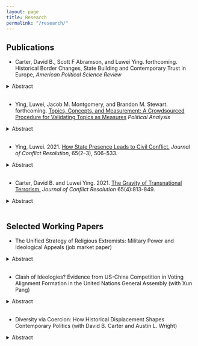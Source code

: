 ```yaml
---
layout: page
title: Research
permalink: "/research/"
---
```


## Publications
* Carter, David B., Scott F Abramson, and Luwei Ying. forthcoming. Historical Border Changes, State Building and Contemporary Trust in Europe, <i>American Political Science Review</i>
<details><summary>Abstract</summary>
<p>
Political borders profoundly influence outcomes central to international politics. Accordingly, a growing literature shows that historical boundaries affect important macro-outcomes such as patterns of interstate disputes and trade. To explain these findings existing theories posit that borders have persistent effects on individual-level behavior, but the literature lacks empirical evidence of such effects. Combining spatial data on centuries of border changes in Europe with a wide range of contemporary survey evidence, we show that historical border changes have persistent effects on two of the most politically significant aspects of behavior:  individuals' political and social trust. We demonstrate that in areas where borders frequently changed, individuals are, on average, less trusting of others as well as their governments. We argue that this occurs because border changes disrupt historical state-building processes and limit the formation of interpersonal social networks, which leads to lower levels of trust.
</p>
</details><br />

* Ying, Luwei, Jacob M. Montgomery, and Brandon M. Stewart. forthcoming. <a href="/files/yms_validation.pdf">Topics, Concepts, and Measurement: A Crowdsourced Procedure for Validating Topics as Measures</a> <i>Political Analysis</i>
<details><summary>Abstract</summary>
<p>
Topic models, as developed in computer science, are effective tools for exploring andsummarizing large document collections. When applied in social science research, how-ever, they are commonly used for measurement, a task that requires careful validationto ensure that the model outputs actually capture the desired concept of interest. Inthis paper, we review current practices for topic validation in the field and show thatextensive model validation is increasingly rare, or at least not systematically reported.To supplement current practices, we refine an existing crowd-sourcing method for validating topic quality (Chang et al., 2009) and go on to create new procedures forvalidating conceptual labels provided by the researcher. We illustrate our method withan analysis of Facebook posts by U.S. Senators and provide software and guidance forresearchers wishing to validate their own topic models. While tailored,  case-specificvalidation exercises will always be best, we aim to improve standard practices by providing general-purpose tools to validate topics as measures
</p>
</details><br />

* Ying, Luwei. 2021. <a href="https://journals.sagepub.com/doi/full/10.1177/0022002720957063?casa_token=kfz-mJJwKWcAAAAA%3A-xRUGfJDKm8-Yv_c0GRJma7E6v0PiI4AINnLUMR6F03GR9xNwwRyeBzhtLgGpTUHKdKyo9r6f8r3">How State Presence Leads to Civil Conflict.</a> <i>Journal of Conflict Resolution</i>, 65(2–3), 506–533.
<details><summary>Abstract</summary>
<p>
Political scientists and policy-makers have long argued that state weakness leads to civil confl ict while enhancing state power helps prevent violence. Why, then, has increased state capacity worldwide recently coincided with more civil conflicts? This study argues that enhanced state presence at the sub-national level -- a symptom of growing state capacity -- may induce violent resistance from the established non-state powers such as local leaders and communities in the short term. Empirically, I conduct two analyses, one at the province level and the other at the ethnic group level. To measure state presence, I use accuracy of census data in the first analysis and global ground transportation data in the second analysis. Results demonstrate that increased state presence triggers civil conflict, particularly in the first five years of such increasing state presence, and this effect is stronger in remote and ethnically heterogeneous regions. Evidence also suggests that ethnic groups settled in peripheral regions are prominent resisters to state penetration. This paper thus expands prior understanding of the role of state power in civil conflicts.
</p>
</details><br />

* Carter, David B. and Luwei Ying. 2021. <a href="https://journals.sagepub.com/doi/full/10.1177/0022002720967444?casa_token=6AtnpSzs3LcAAAAA%3AM7lba8sJ36FANLPKHnKfdGBRCvRpXWZceGHQG-O6aXWf_K7C3Hxnn7u0ttc9hGooegtsFfqlKwcW">The Gravity of Transnational Terrorism.</a> <i>Journal of Conflict Resolution</i> 65(4):813-849.
<details><summary>Abstract</summary>
<p>
Transnational terrorism is an inherently international phenomenon as it involves attacks where the perpetrators are from a different country than the victims. Accordingly, a growing literature explains patterns in transnational attacks with a focus on international variables, for example, the presence of a border wall or alliance patterns. Despite the importance of the topic, no common empirical framework with theoretical basis has emerged to analyze the flows of transnational attacks. We propose that recent versions of the structural gravity model of transnational flows, long the workhorse model in trade economics, can be modified to provide a theoretically motivated model of the flows of transnational terrorist attacks among countries. The gravity model provides several empirical advantages for the study of international variables and transnational terrorism, for example, recent specifications allow the researcher to estimate count models that condition out all time-varying country-level confounders with fixed effects. This facilitates sidestepping the typical problem that any international variables associated with transnational flows are often correlated with omitted or imprecisely measured domestic factors, which draws their estimates into question. Moreover, we demonstrate that the structural gravity model does a much better job in predicting outcomes, particularly when multiple attacks flow across borders.
</p>
</details><br />

<!-- +## Invited to Revise and Resubmit or Under Review+ -->
<!-- +## Under Review+ -->


## Selected Working Papers

* The Unified Strategy of Religious Extremists: Military Power and Ideological Appeals (job market paper)
<details><summary>Abstract</summary>
<p>
Religious extremism is the dominant ideology among contemporary violent non-state actors. However, we know little about religious extremists' strategy in making ideological appeals. This paper studies jihadi groups' ideology as reflected in propaganda and shows that these groups shift on a "religious vs. secular"  spectrum according to the wax and wane of their military power. Weaker groups must prioritize their core fanatic believers and foreground a more radical religious ideal, while stronger groups seek broader support from more moderate individuals and thus pitch themselves more secularly. I illustrate this dynamic with an original database of 84 magazines published regularly by 38 jihadi groups from 1984 to 2019. Further, I leverage approximately 6 million tweets from 21 thousand ISIS-related accounts in 2015 to examine the jihadists' mobilization efforts regarding different audiences. Overall, in sharp contrast to the prevailing view that radical jihadi ideology and violence are bound together, I demonstrate that groups rhetorically emphasize religion when they carry out fewer attacks.
</p>
</details><br />

* Clash of Ideologies? Evidence from US-China Competition in Voting Alignment Formation in the United Nations General Assembly (with Xun Pang)
<details><summary>Abstract</summary>
<p>
The role of ideology in international relations has long been contentious, and the debate is currently centered on whether the US-China competition is only a contest for power or, additionally, a clash of ideologies. The challenge undertaken in this paper is to disentangle the role of ideology as a shaping factor of nation states' sincere preferences and as an instrumental tactic in international cooperation and conflict. Our research provides systemic quantitative evidence of the US-China competition via voting alignment formation in the United Nations General Assembly (UNGA). We directly model actors' preferences in this competition and integrate them into strategic interactions. We then convert the game into a Bayesian statistical estimator. Empirical evidence shows that voting alignments in UNGA fall along the "democracy-authoritarianism" division, which is a result of the competitive buy-in of the United States and China. Furthermore, we find that, apart from serving as tactical instruments for collective actions, ideologies also fundamentally shape the preferences of all parties involved: both the United States and China prefer political allies who share their values, and other states also vote based on their ideological inclinations. These findings highlight the rising concerns over a clash of ideologies between the United States and China, which have profound implications for the future world order.
</p>
</details><br />

* Diversity via Coercion: How Historical Displacement Shapes Contemporary Politics (with David B. Carter and Austin L. Wright)
<details><summary>Abstract</summary>
<p>
Coercive mass-scale population relocation is a prominent historical feature of state-building. Regimes move racial, ethnic, or linguistic groups through various means but the most common political dynamic underlying displacement is intent: consolidation of political control. We evaluate the long-run consequences of mass-scale displacement leveraging a historical episode in Afghanistan: the relocation of Pashtun communities during the rule of Emir Abd-al Rahman. This relocation effort was intended to extend the political authority of the Pashtun majority in areas of ethnic diversity in the north. Using historical records, we reconstruct the map of relocated tribes and leverage novel, microlevel survey data on more than 80,000 subjects to study how contemporary attitudes towards the central government, the Taliban, and identity salience differ across co-ethnic communities separated by the Emir's state-building effort more than a century ago. Contrary to prior work, we find that relocated Pashtuns are more critical of the central government <i>and</i> the Taliban yet are more likely to identify as Afghans (relative their ethnic or tribal affiliation). These results survive a battery of robustness checks and clarify the long-run political consequences of mass-scale resettlement in a highly relevant political context. 
</p>
</details><br />
